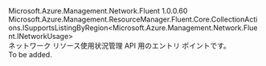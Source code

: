 <Type Name="INetworkUsages" FullName="Microsoft.Azure.Management.Network.Fluent.INetworkUsages">
  <TypeSignature Language="C#" Value="public interface INetworkUsages : Microsoft.Azure.Management.ResourceManager.Fluent.Core.CollectionActions.ISupportsListingByRegion&lt;Microsoft.Azure.Management.Network.Fluent.INetworkUsage&gt;" />
  <TypeSignature Language="ILAsm" Value=".class public interface auto ansi abstract INetworkUsages implements class Microsoft.Azure.Management.ResourceManager.Fluent.Core.CollectionActions.ISupportsListingByRegion`1&lt;class Microsoft.Azure.Management.Network.Fluent.INetworkUsage&gt;" />
  <TypeSignature Language="DocId" Value="T:Microsoft.Azure.Management.Network.Fluent.INetworkUsages" />
  <TypeSignature Language="VB.NET" Value="Public Interface INetworkUsages&#xA;Implements ISupportsListingByRegion(Of INetworkUsage)" />
  <TypeSignature Language="F#" Value="type INetworkUsages = interface&#xA;    interface ISupportsListingByRegion&lt;INetworkUsage&gt;" />
  <AssemblyInfo>
    <AssemblyName>Microsoft.Azure.Management.Network.Fluent</AssemblyName>
    <AssemblyVersion>1.0.0.60</AssemblyVersion>
  </AssemblyInfo>
  <Interfaces>
    <Interface>
      <InterfaceName>Microsoft.Azure.Management.ResourceManager.Fluent.Core.CollectionActions.ISupportsListingByRegion&lt;Microsoft.Azure.Management.Network.Fluent.INetworkUsage&gt;</InterfaceName>
    </Interface>
  </Interfaces>
  <Docs>
    <summary>
            ネットワーク リソース使用状況管理 API 用のエントリ ポイントです。
            </summary>
    <remarks>To be added.</remarks>
  </Docs>
  <Members />
</Type>